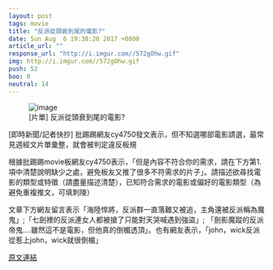 ```yaml
---
layout: post
tags: movie
title: "反派從頭衰到尾的電影?"
date: Sun Aug  6 19:38:20 2017 +0800
article_url: ""
response_url: "http://i.imgur.com//572gOhw.gif"
img: http://i.imgur.com//572gOhw.gif
push: 52
boo: 0
neutral: 14
---
```


<figure>
<img src="http://i.imgur.com//572gOhw.gif" alt="image">
<figcaption>
[片單] 反派從頭衰到尾的電影?
</figcaption>
</figure>



[即時新聞/記者快抄] 批踢踢網友cy4750發文表示，但不知選哪部電影請選，最常見週經文片單彙整，就會被判定違反板規

根據批踢踢movie板網友cy4750表示，「但是內容不符合你的需求，請在下方第1.項中清楚說明缺少之處，避免板友又推了很多不符需求的片子」。請描述欲尋找電影的類型或特徵（請盡量描述清楚），已知符合需求的電影或偏好的電影類型（為避免重複推文，可填刺陵）

文章下方網友留言表示「海陸悍將，反派群一直落難又被追，主角還被反派稱為魔鬼」;「七劍裡的反派連女人都被搶了只能對天哭喊遇到強盜」; 「劍影魔蹤的反派帝鬼....雖然這不是電影，但他真的倒楣透頂」。也有網友表示，「john，wick反派從惹上john，wick就很倒楣」

<a href = "https://www.ptt.cc/bbs/movie/M.1502019504.A.275.html">原文連結</a>

